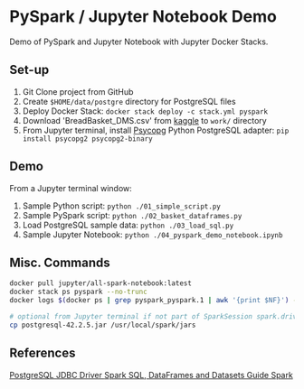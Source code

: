 # PySpark / Jupyter Notebook Demo

Demo of PySpark and Jupyter Notebook with Jupyter Docker Stacks.

## Set-up

1. Git Clone project from GitHub
2. Create `$HOME/data/postgre` directory for PostgreSQL files
3. Deploy Docker Stack: `docker stack deploy -c stack.yml pyspark`
4.  Download 'BreadBasket_DMS.csv' from [kaggle](https://www.kaggle.com/xvivancos/transactions-from-a-bakery) to `work/` directory
5.  From Jupyter terminal, install [Psycopg](http://initd.org/psycopg/docs/install.html#) Python PostgreSQL adapter: `pip install psycopg2 psycopg2-binary`

## Demo

From a Jupyter terminal window:

1.  Sample Python script: `python ./01_simple_script.py`
2.  Sample PySpark script: `python ./02_basket_dataframes.py`
3.  Load PostgreSQL sample data: `python ./03_load_sql.py`
4.  Sample Jupyter Notebook: `python ./04_pyspark_demo_notebook.ipynb`

## Misc. Commands

```bash
docker pull jupyter/all-spark-notebook:latest
docker stack ps pyspark --no-trunc
docker logs $(docker ps | grep pyspark_pyspark.1 | awk '{print $NF}') --follow

# optional from Jupyter terminal if not part of SparkSession spark.driver.extraClassPath
cp postgresql-42.2.5.jar /usr/local/spark/jars
```

## References

[PostgreSQL JDBC Driver
](https://jdbc.postgresql.org/download.html)
[Spark SQL, DataFrames and Datasets Guide
Spark](https://spark.apache.org/docs/latest/sql-programming-guide.html#jdbc-to-other-databases)
